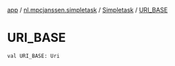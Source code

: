 [app](../../index.md) / [nl.mpcjanssen.simpletask](../index.md) / [Simpletask](index.md) / [URI_BASE](.)

# URI_BASE

`val URI_BASE: Uri`